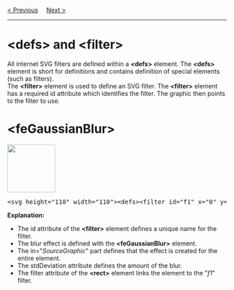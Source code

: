 <a href="/HTML/Graphics/SVG/Filters/Main.md">&lt; Previous</a>
&nbsp;&nbsp;&nbsp;
<a href="/HTML/Graphics/SVG/Filters/Shadow.md">Next &gt;</a>
<hr>
<h1>&lt;defs&gt; and &lt;filter&gt;</h1>
All internet SVG filters are defined within a <b>&lt;defs&gt;</b> element. The <b>&lt;defs&gt;</b> element is short for definitions and contains definition of special elements (such as filters).
<br>
The <b>&lt;filter&gt;</b> element is used to define an SVG filter. The <b>&lt;filter&gt;</b> element has a required id attribute which identifies the filter. The graphic then points to the filter to use.
<h1>&lt;feGaussianBlur&gt;</h1>
<img src="https://i.imgur.com/qZgtGlL.jpg" width="110" height="110">
<pre>&lt;svg height="110" width="110"&gt;&lt;defs&gt;&lt;filter id="f1" x="0" y="0"&gt;&lt;feGaussianBlur in="SourceGraphic" stdDeviation="15" /&gt;&lt;/filter&gt;&lt;/defs&gt;&lt;rect width="90" height="90" stroke="green" stroke-width="3" fill="yellow" filter="url(#f1)" /&gt;&lt;/svg&gt;</pre>
<b>Explanation:</b>
<ul>
  <li>The id attribute of the <b>&lt;filter&gt;</b> element defines a unique name for the filter.</li>
  <li>The blur effect is defined with the <b>&lt;feGaussianBlur&gt;</b> element.</li>
  <li>The in="<i>SourceGraphic</i>" part defines that the effect is created for the entire element.</li>
  <li>The stdDeviation attribute defines the amount of the blur.</li>
  <li>The filter attribute of the <b>&lt;rect&gt;</b> element links the element to the "<var>f1</var>" filter.</li>
</ul>
